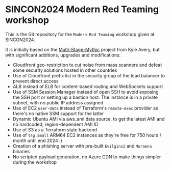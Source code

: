# SINCON2024 Modern Red Teaming workshop

This is the Git repository for the `Modern Red Teaming` workshop given at SINCON2024.

It is initially based on the [Multi-Stage-Mythic](https://github.com/kyleavery/Multi-Stage-Mythic) project from Kyle Avery, but with significant additions, upgrades and modifications:
* Cloudfront geo-restriction to cut noise from mass scanners and defeat some security solutions hosted in other countries
* Use of Cloudfront prefix list in the security group of the load balancer to prevent direct access
* ALB instead of ELB for content-based routing and WebSockets support
* Use of SSM Session Manager instead of open SSH to avoid exposing the SSH port or setting up a bastion host. The instance is in a private subnet, with no public IP address assigned
* Use of EC2 `user-data` instead of Terraform's `remote-exec` provider as there's no native SSM support for the latter
* Dynamic Ubuntu AMI via aws_ami data source, to get the latest AMI and no hardcoded, region-dependent AMI ID
* Use of S3 as a Terraform state backend
* Use of `t4g.small` ARM64 EC2 instances as they're free for 750 hours / month until end 2024 :)
* Creation of a phishing server with pre-built `Evilginx2` and `Muraena` binaries
* No scripted payload generation, no Azure CDN to make things simpler during the workshop